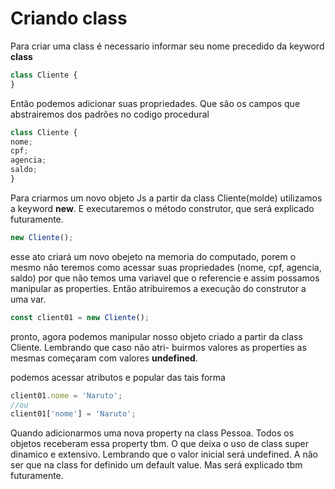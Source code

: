 # Criando class
Para criar uma class é necessario informar seu nome precedido da keyword __class__
~~~ javascript
class Cliente {
}
~~~

Então podemos adicionar suas propriedades. Que são os campos que abstrairemos dos padrões no codigo
procedural

~~~ javascript
class Cliente {
nome;
cpf;
agencia;
saldo;
}
~~~

Para criarmos um novo objeto Js a partir da class Cliente(molde) utilizamos a keyword __new__.
E executaremos o método construtor, que será explicado futuramente.

~~~ javascript
new Cliente();
~~~
esse ato criará um novo obejeto na memoria do computado, porem o mesmo não teremos como acessar suas 
propriedades (nome, cpf, agencia, saldo) por que não temos uma variavel que o referencie e assim possamos 
manipular as properties. Então atribuiremos a execução do construtor a uma var.

~~~ javascript
const client01 = new Cliente();
~~~

pronto, agora podemos manipular nosso objeto criado a partir da class Cliente. Lembrando que caso não atri-
buirmos valores as properties as mesmas começaram com valores __undefined__.

podemos acessar atributos e popular das tais forma

~~~ javascript
client01.nome = 'Naruto';
//ou
client01['nome'] = 'Naruto';
~~~

Quando adicionarmos uma nova property na class Pessoa. Todos os objetos receberam essa property tbm. O que
deixa o uso de class super dinamico e extensivo. Lembrando que o valor inicial será undefined. A não
ser que na class for definido um default value. Mas será explicado tbm futuramente.



